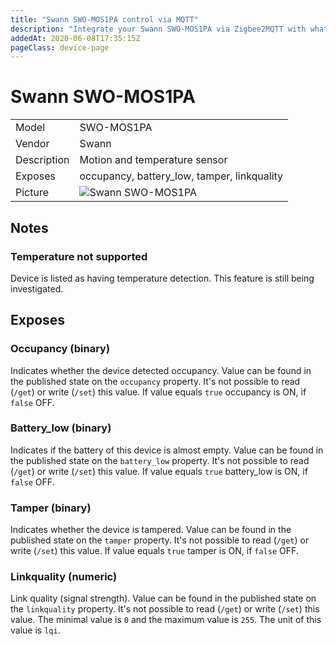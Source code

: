 ```yaml
---
title: "Swann SWO-MOS1PA control via MQTT"
description: "Integrate your Swann SWO-MOS1PA via Zigbee2MQTT with whatever smart home infrastructure you are using without the vendors bridge or gateway."
addedAt: 2020-06-08T17:35:15Z
pageClass: device-page
---
```


<!-- !!!! -->
<!-- ATTENTION: This file is auto-generated through docgen! -->
<!-- You can only edit the "## Notes"-Section till next h1 (#) or h2 heading (##). -->
<!-- Do NOT use h1 or h2 heading within "## Notes"-Section. -->
<!-- !!!! -->

# Swann SWO-MOS1PA

|     |     |
|-----|-----|
| Model | SWO-MOS1PA  |
| Vendor  | Swann  |
| Description | Motion and temperature sensor |
| Exposes | occupancy, battery_low, tamper, linkquality |
| Picture | ![Swann SWO-MOS1PA](https://www.zigbee2mqtt.io/images/devices/SWO-MOS1PA.jpg) |


<!-- Notes BEGIN: You can edit here -->
## Notes


### Temperature not supported
Device is listed as having temperature detection. This feature is still being investigated.

<!-- Notes END: Do not edit below this line -->



## Exposes

### Occupancy (binary)
Indicates whether the device detected occupancy.
Value can be found in the published state on the `occupancy` property.
It's not possible to read (`/get`) or write (`/set`) this value.
If value equals `true` occupancy is ON, if `false` OFF.

### Battery_low (binary)
Indicates if the battery of this device is almost empty.
Value can be found in the published state on the `battery_low` property.
It's not possible to read (`/get`) or write (`/set`) this value.
If value equals `true` battery_low is ON, if `false` OFF.

### Tamper (binary)
Indicates whether the device is tampered.
Value can be found in the published state on the `tamper` property.
It's not possible to read (`/get`) or write (`/set`) this value.
If value equals `true` tamper is ON, if `false` OFF.

### Linkquality (numeric)
Link quality (signal strength).
Value can be found in the published state on the `linkquality` property.
It's not possible to read (`/get`) or write (`/set`) this value.
The minimal value is `0` and the maximum value is `255`.
The unit of this value is `lqi`.

